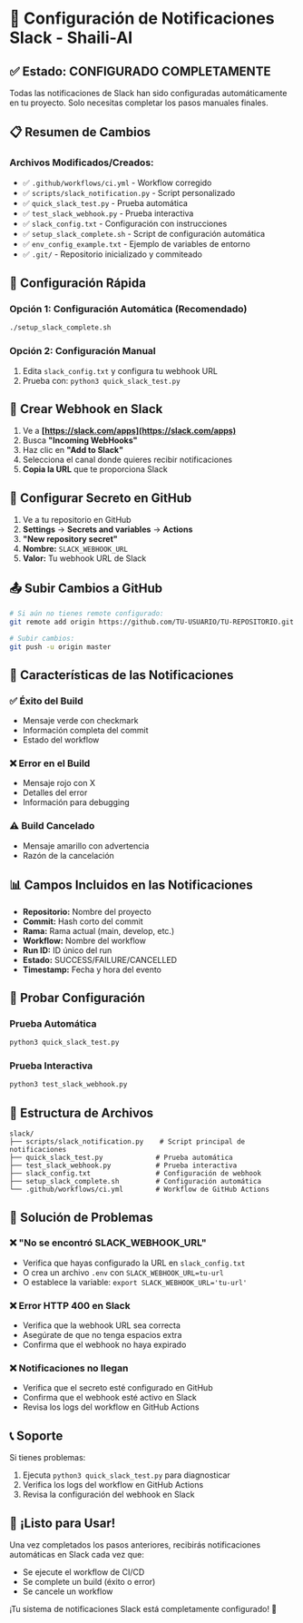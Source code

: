# 🚀 Configuración de Notificaciones Slack - Shaili-AI

## ✅ Estado: CONFIGURADO COMPLETAMENTE

Todas las notificaciones de Slack han sido configuradas automáticamente en tu proyecto. Solo necesitas completar los pasos manuales finales.

## 📋 Resumen de Cambios

### Archivos Modificados/Creados:
- ✅ `.github/workflows/ci.yml` - Workflow corregido
- ✅ `scripts/slack_notification.py` - Script personalizado
- ✅ `quick_slack_test.py` - Prueba automática
- ✅ `test_slack_webhook.py` - Prueba interactiva
- ✅ `slack_config.txt` - Configuración con instrucciones
- ✅ `setup_slack_complete.sh` - Script de configuración automática
- ✅ `env_config_example.txt` - Ejemplo de variables de entorno
- ✅ `.git/` - Repositorio inicializado y commiteado

## 🔧 Configuración Rápida

### Opción 1: Configuración Automática (Recomendado)
```bash
./setup_slack_complete.sh
```

### Opción 2: Configuración Manual
1. Edita `slack_config.txt` y configura tu webhook URL
2. Prueba con: `python3 quick_slack_test.py`

## 📱 Crear Webhook en Slack

1. Ve a **[https://slack.com/apps](https://slack.com/apps)**
2. Busca **"Incoming WebHooks"**
3. Haz clic en **"Add to Slack"**
4. Selecciona el canal donde quieres recibir notificaciones
5. **Copia la URL** que te proporciona Slack

## 🔐 Configurar Secreto en GitHub

1. Ve a tu repositorio en GitHub
2. **Settings** → **Secrets and variables** → **Actions**
3. **"New repository secret"**
4. **Nombre:** `SLACK_WEBHOOK_URL`
5. **Valor:** Tu webhook URL de Slack

## 📤 Subir Cambios a GitHub

```bash
# Si aún no tienes remote configurado:
git remote add origin https://github.com/TU-USUARIO/TU-REPOSITORIO.git

# Subir cambios:
git push -u origin master
```

## 🎯 Características de las Notificaciones

### ✅ Éxito del Build
- Mensaje verde con checkmark
- Información completa del commit
- Estado del workflow

### ❌ Error en el Build
- Mensaje rojo con X
- Detalles del error
- Información para debugging

### ⚠️ Build Cancelado
- Mensaje amarillo con advertencia
- Razón de la cancelación

## 📊 Campos Incluidos en las Notificaciones

- **Repositorio:** Nombre del proyecto
- **Commit:** Hash corto del commit
- **Rama:** Rama actual (main, develop, etc.)
- **Workflow:** Nombre del workflow
- **Run ID:** ID único del run
- **Estado:** SUCCESS/FAILURE/CANCELLED
- **Timestamp:** Fecha y hora del evento

## 🧪 Probar Configuración

### Prueba Automática
```bash
python3 quick_slack_test.py
```

### Prueba Interactiva
```bash
python3 test_slack_webhook.py
```

## 📁 Estructura de Archivos

```
slack/
├── scripts/slack_notification.py    # Script principal de notificaciones
├── quick_slack_test.py             # Prueba automática
├── test_slack_webhook.py           # Prueba interactiva
├── slack_config.txt                # Configuración de webhook
├── setup_slack_complete.sh         # Configuración automática
└── .github/workflows/ci.yml        # Workflow de GitHub Actions
```

## 🔧 Solución de Problemas

### ❌ "No se encontró SLACK_WEBHOOK_URL"
- Verifica que hayas configurado la URL en `slack_config.txt`
- O crea un archivo `.env` con `SLACK_WEBHOOK_URL=tu-url`
- O establece la variable: `export SLACK_WEBHOOK_URL='tu-url'`

### ❌ Error HTTP 400 en Slack
- Verifica que la webhook URL sea correcta
- Asegúrate de que no tenga espacios extra
- Confirma que el webhook no haya expirado

### ❌ Notificaciones no llegan
- Verifica que el secreto esté configurado en GitHub
- Confirma que el webhook esté activo en Slack
- Revisa los logs del workflow en GitHub Actions

## 📞 Soporte

Si tienes problemas:
1. Ejecuta `python3 quick_slack_test.py` para diagnosticar
2. Verifica los logs del workflow en GitHub Actions
3. Revisa la configuración del webhook en Slack

## 🎉 ¡Listo para Usar!

Una vez completados los pasos anteriores, recibirás notificaciones automáticas en Slack cada vez que:
- Se ejecute el workflow de CI/CD
- Se complete un build (éxito o error)
- Se cancele un workflow

¡Tu sistema de notificaciones Slack está completamente configurado! 🚀
